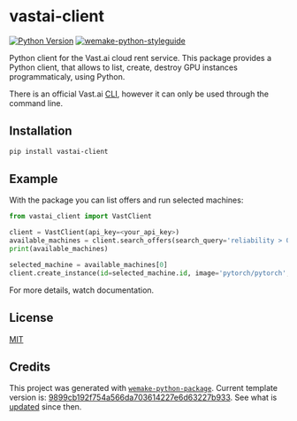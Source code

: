 # vastai-client

[![Python Version](https://img.shields.io/pypi/pyversions/vastai-client.svg)](https://pypi.org/project/vastai-client/)
[![wemake-python-styleguide](https://img.shields.io/badge/style-wemake-000000.svg)](https://github.com/wemake-services/wemake-python-styleguide)

Python client for the Vast.ai cloud rent service. This package provides a Python client, that allows to list, create, destroy GPU instances programmaticaly, using Python.

There is an official Vast.ai [CLI](https://github.com/vast-ai/vast-python), however it can only be used through the command line.


## Installation

```bash
pip install vastai-client
```


## Example

With the package you can list offers and run selected machines:

```python
from vastai_client import VastClient

client = VastClient(api_key=<your_api_key>)
available_machines = client.search_offers(search_query='reliability > 0.98 num_gpus=1 gpu_name=RTX_3090', sort_order='dph-')
print(available_machines)

selected_machine = available_machines[0]
client.create_instance(id=selected_machine.id, image='pytorch/pytorch', ssh=True)
```

For more details, watch documentation.

## License

[MIT](https://github.com/Barahlush/vastai-client/blob/master/LICENSE)


## Credits

This project was generated with [`wemake-python-package`](https://github.com/wemake-services/wemake-python-package). Current template version is: [9899cb192f754a566da703614227e6d63227b933](https://github.com/wemake-services/wemake-python-package/tree/9899cb192f754a566da703614227e6d63227b933). See what is [updated](https://github.com/wemake-services/wemake-python-package/compare/9899cb192f754a566da703614227e6d63227b933...master) since then.
